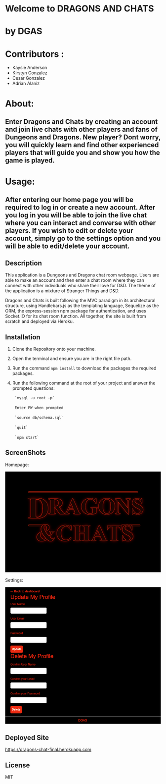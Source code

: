 # Welcome to DRAGONS AND CHATS
# by DGAS

# Contributors :
* Kaysie Anderson
* Kirstyn Gonzalez
* Cesar Gonzalez
* Adrian Alaniz

# About:
## Enter Dragons and Chats by creating an account and join live chats with other players and fans of Dungeons and Dragons. New player? Dont worry, you will quickly learn and find other experienced players that will guide you and show you how the game is played.

# Usage:
## After entering our home page you will be required to log in or create a new account. After you log in you will be able to join the live chat where you can interact and converse with other players. If you wish to edit or delete your account, simply go to the settings option and you will be able to edit/delete your account. 

## Description

This application is a Dungeons and Dragons chat room webpage. Users are able to make an account and then enter a chat room where they can connect with other individuals who share their love for D&D. The theme of the application is a mixture of Stranger Things and D&D.  </br>

Dragons and Chats is built following the MVC paradigm in its architectural structure, using Handlebars.js as the templating language, Sequelize as the ORM, the express-session npm package for authentication, and uses Socket.IO for its chat room function. All together, the site is built from scratch and deployed via Heroku. 

## Installation

1. Clone the Repository onto your machine.
2. Open the terminal and ensure you are in the right file path.
3. Run the command ```npm install``` to download the packages the required packages.
4. Run the following command at the root of your project and answer the prompted questions:

        `mysql -u root -p`

        Enter PW when prompted

        `source db/schema.sql`

        `quit`
        
        `npm start`

## ScreenShots

Homepage:

![image](/media/homepage.png)

Settings:

![image](media/Screenshot%202022-08-14%20202819.png)


## Deployed Site
https://dragons-chat-final.herokuapp.com

## License
MIT

